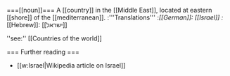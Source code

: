 ===[[noun]]===
A [[country]] in the [[Middle East]], located at eastern [[shore]] of the 
[[mediterranean]].
:'''Translations'''
:*[[German]]: [[Israel]]
:*[[Hebrew]]: [[ישראל]] 

''see:'' [[Countries of the world]]

=== Further reading ===

* [[w:Israel|Wikipedia article on Israel]]